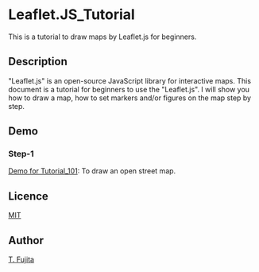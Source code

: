 # Leaflet.JS_Tutorial
This is a tutorial to draw maps by Leaflet.js for beginners.

## Description
"Leaflet.js" is an open-source JavaScript library for interactive maps. This document is a tutorial for beginners to use the "Leaflet.js". I will show you how to draw a map, how to set markers and/or figures on the map step by step. 

## Demo


### Step-1
[Demo for Tutorial_101](https://github.com/To-Fujita/Leaflet.JS_Tutorial/Leaflet_Tutrial_101_EN.html): To draw an open street map. 

## Licence
[MIT](https://github.com/tcnksm/tool/blob/master/LICENCE)

## Author
[T. Fujita](https://github.com/To-Fujita)
